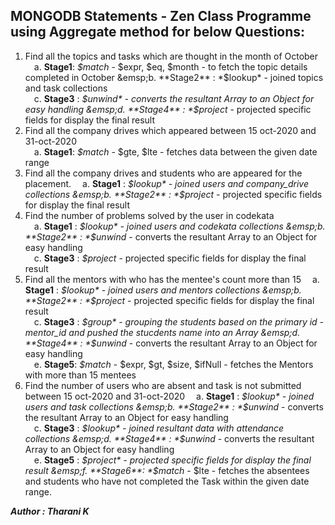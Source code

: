 ## MONGODB Statements - Zen Class Programme using Aggregate method for below Questions:   

1. Find all the topics and tasks which are thought in the month of October   
   &emsp;a. **Stage1**: *$match* - $expr, $eq, $month - to fetch the topic details completed in October   
   &emsp;b. **Stage2** : *$lookup* - joined topics and task collections   
   &emsp;c. **Stage3** : *$unwind* - converts the resultant Array to an Object for easy handling   
   &emsp;d. **Stage4** : *$project* - projected specific fields for display the final result   
2. Find all the company drives which appeared between 15 oct-2020 and 31-oct-2020   
   &emsp;a. **Stage1**: *$match* - $gte, $lte - fetches data between the given date range   
3. Find all the company drives and students who are appeared for the placement.
   &emsp;a. **Stage1** : *$lookup* - joined users and company_drive collections   
   &emsp;b. **Stage2** : *$project* - projected specific fields for display the final result   
4. Find the number of problems solved by the user in codekata   
   &emsp;a. **Stage1** : *$lookup* - joined users and codekata collections   
   &emsp;b. **Stage2** : *$unwind* - converts the resultant Array to an Object for easy handling   
   &emsp;c. **Stage3** : *$project* - projected specific fields for display the final result   
5. Find all the mentors with who has the mentee's count more than 15
   &emsp;a. **Stage1** : *$lookup* - joined users and mentors collections   
   &emsp;b. **Stage2** : *$project* - projected specific fields for display the final result     
   &emsp;c. **Stage3** : *$group* -   grouping the students based on the primary id - mentor_id and pushed the stucdents name into an Array
   &emsp;d. **Stage4** : *$unwind* - converts the resultant Array to an Object for easy handling   
   &emsp;e. **Stage5**: *$match* - $expr, $gt, $size, $ifNull - fetches the Mentors with more than 15 mentees   
6. Find the number of users who are absent and task is not submitted  between 15 oct-2020 and 31-oct-2020
   &emsp;a. **Stage1** : *$lookup* - joined users and task collections   
   &emsp;b. **Stage2** : *$unwind* - converts the resultant Array to an Object for easy handling   
   &emsp;c. **Stage3** : *$lookup* - joined resultant data with attendance collections   
   &emsp;d. **Stage4** : *$unwind* - converts the resultant Array to an Object for easy handling   
   &emsp;e. **Stage5** : *$project* - projected specific fields for display the final result     
   &emsp;f. **Stage6**: *$match* - $lte - fetches the absentees and students who have not completed the Task within the given date range.       

***Author : Tharani K***
